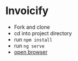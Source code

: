 # Invoicify

- Fork and clone
- cd into project directory
- run `npm install`
- run `ng serve`
- [open browser](http://localhost:4200)
